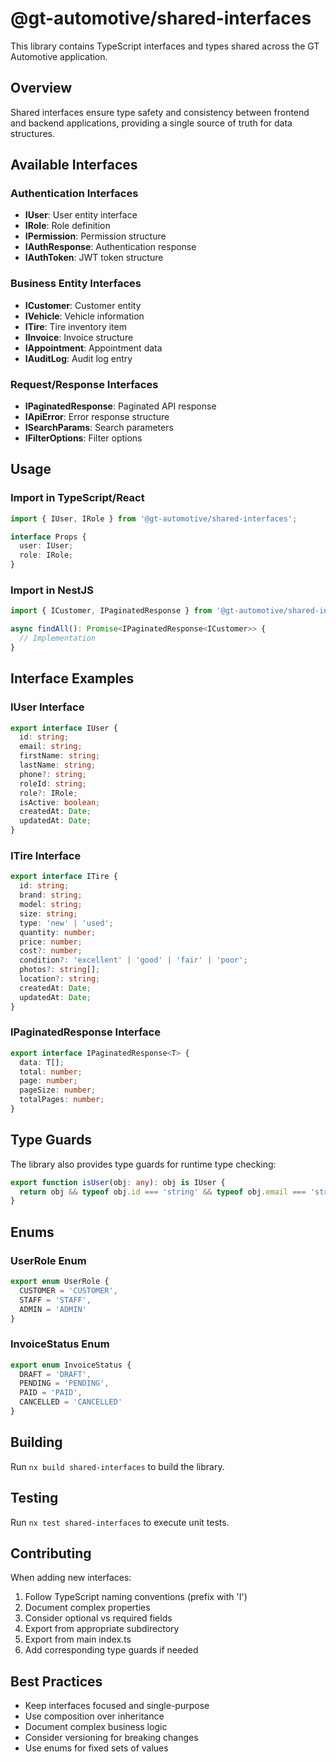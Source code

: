 # @gt-automotive/shared-interfaces

This library contains TypeScript interfaces and types shared across the GT Automotive application.

## Overview

Shared interfaces ensure type safety and consistency between frontend and backend applications, providing a single source of truth for data structures.

## Available Interfaces

### Authentication Interfaces

- **IUser**: User entity interface
- **IRole**: Role definition
- **IPermission**: Permission structure
- **IAuthResponse**: Authentication response
- **IAuthToken**: JWT token structure

### Business Entity Interfaces

- **ICustomer**: Customer entity
- **IVehicle**: Vehicle information
- **ITire**: Tire inventory item
- **IInvoice**: Invoice structure
- **IAppointment**: Appointment data
- **IAuditLog**: Audit log entry

### Request/Response Interfaces

- **IPaginatedResponse<T>**: Paginated API response
- **IApiError**: Error response structure
- **ISearchParams**: Search parameters
- **IFilterOptions**: Filter options

## Usage

### Import in TypeScript/React

```typescript
import { IUser, IRole } from '@gt-automotive/shared-interfaces';

interface Props {
  user: IUser;
  role: IRole;
}
```

### Import in NestJS

```typescript
import { ICustomer, IPaginatedResponse } from '@gt-automotive/shared-interfaces';

async findAll(): Promise<IPaginatedResponse<ICustomer>> {
  // Implementation
}
```

## Interface Examples

### IUser Interface
```typescript
export interface IUser {
  id: string;
  email: string;
  firstName: string;
  lastName: string;
  phone?: string;
  roleId: string;
  role?: IRole;
  isActive: boolean;
  createdAt: Date;
  updatedAt: Date;
}
```

### ITire Interface
```typescript
export interface ITire {
  id: string;
  brand: string;
  model: string;
  size: string;
  type: 'new' | 'used';
  quantity: number;
  price: number;
  cost?: number;
  condition?: 'excellent' | 'good' | 'fair' | 'poor';
  photos?: string[];
  location?: string;
  createdAt: Date;
  updatedAt: Date;
}
```

### IPaginatedResponse Interface
```typescript
export interface IPaginatedResponse<T> {
  data: T[];
  total: number;
  page: number;
  pageSize: number;
  totalPages: number;
}
```

## Type Guards

The library also provides type guards for runtime type checking:

```typescript
export function isUser(obj: any): obj is IUser {
  return obj && typeof obj.id === 'string' && typeof obj.email === 'string';
}
```

## Enums

### UserRole Enum
```typescript
export enum UserRole {
  CUSTOMER = 'CUSTOMER',
  STAFF = 'STAFF',
  ADMIN = 'ADMIN'
}
```

### InvoiceStatus Enum
```typescript
export enum InvoiceStatus {
  DRAFT = 'DRAFT',
  PENDING = 'PENDING',
  PAID = 'PAID',
  CANCELLED = 'CANCELLED'
}
```

## Building

Run `nx build shared-interfaces` to build the library.

## Testing

Run `nx test shared-interfaces` to execute unit tests.

## Contributing

When adding new interfaces:
1. Follow TypeScript naming conventions (prefix with 'I')
2. Document complex properties
3. Consider optional vs required fields
4. Export from appropriate subdirectory
5. Export from main index.ts
6. Add corresponding type guards if needed

## Best Practices

- Keep interfaces focused and single-purpose
- Use composition over inheritance
- Document complex business logic
- Consider versioning for breaking changes
- Use enums for fixed sets of values

